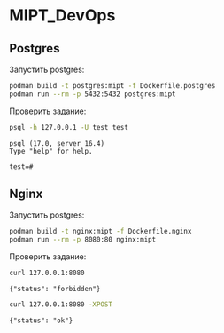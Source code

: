 # MIPT_DevOps

## Postgres

Запустить postgres:

```bash
podman build -t postgres:mipt -f Dockerfile.postgres
podman run --rm -p 5432:5432 postgres:mipt
```

Проверить задание:

```bash
psql -h 127.0.0.1 -U test test
```

```text
psql (17.0, server 16.4)
Type "help" for help.

test=#
```

## Nginx

Запустить postgres:

```bash
podman build -t nginx:mipt -f Dockerfile.nginx
podman run --rm -p 8080:80 nginx:mipt
```

Проверить задание:

```bash
curl 127.0.0.1:8080
```

```text
{"status": "forbidden"}
```

```bash
curl 127.0.0.1:8080 -XPOST
```

```text
{"status": "ok"}
```
